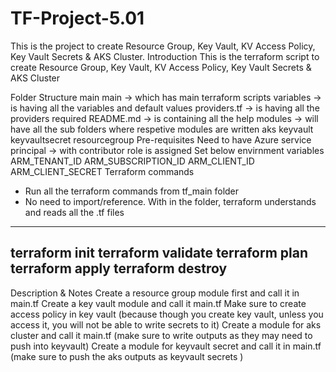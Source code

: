 # TF-Project-5.01
This is the project to create Resource Group, Key Vault, KV Access Policy, Key Vault Secrets &amp; AKS Cluster.
Introduction
This is the terraform script to create Resource Group, Key Vault, KV Access Policy, Key Vault Secrets & AKS Cluster

Folder Structure
main 
    main -> which has main terraform scripts
    variables -> is having all the variables and default values
    providers.tf -> is having all the providers required
    README.md -> is containing all the help
modules  -> will have all the sub folders where respetive modules are written
    aks
    keyvault
    keyvaultsecret
    resourcegroup
Pre-requisites
Need to have Azure service principal -> with contributor role is assigned
Set below envirnment variables ARM_TENANT_ID ARM_SUBSCRIPTION_ID ARM_CLIENT_ID ARM_CLIENT_SECRET
Terraform commands
- Run all the terraform commands from tf_main folder
- No need to import/reference. With in the folder, terraform understands and reads all the .tf files
---------
terraform init
terraform validate
terraform plan
terraform apply
terraform destroy
---------
Description & Notes
Create a resource group module first and call it in main.tf
Create a key vault module and call it main.tf
Make sure to create access policy in key vault (because though you create key vault, unless you access it, you will not be able to write secrets to it)
Create a module for aks cluster and call it main.tf (make sure to write outputs as they may need to push into keyvault)
Create a module for keyvault secret and call it in main.tf (make sure to push the aks outputs as keyvault secrets )

